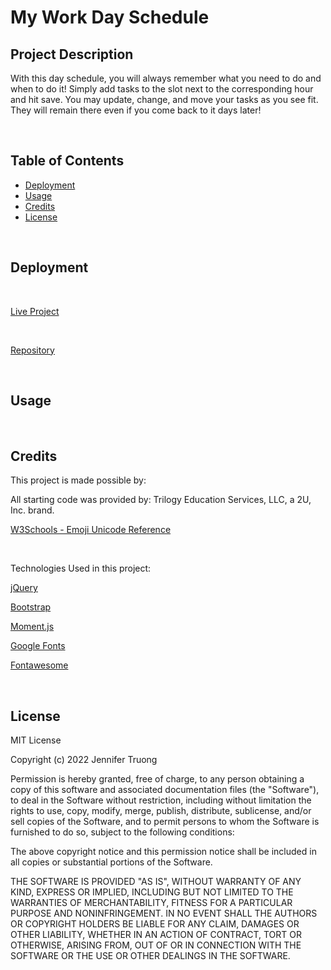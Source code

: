 # My Work Day Schedule 

## Project Description
With this day schedule, you will always remember what you need to do and when to do it! Simply add tasks to the slot next to the corresponding hour and hit save. You may update, change, and move your tasks as you see fit. They will remain there even if you come back to it days later!

<br/>

## Table of Contents

- [Deployment](#installation)
- [Usage](#Usage)
- [Credits](#Credits)
- [License](#license)

<br/>


## Deployment

<br/>

[Live Project](https://jentruong09.github.io/my-work-day-schedule/)

<br/>

[Repository](https://github.com/jentruong09/my-work-day-schedule)

<br/>

## Usage


<br/>


## Credits
This project is made possible by:

All starting code was provided by: Trilogy Education Services, LLC, a 2U, Inc. brand.

[W3Schools - Emoji Unicode Reference](https://www.w3schools.com/charsets/ref_emoji.asp)

<br/>

Technologies Used in this project:

[jQuery](https://jqueryui.com/)

[Bootstrap](https://getbootstrap.com/)

[Moment.js](https://momentjs.com/)

[Google Fonts](https://fonts.google.com/)

[Fontawesome](https://fontawesome.com/)


<br/>

## License

MIT License

Copyright (c) 2022 Jennifer Truong

Permission is hereby granted, free of charge, to any person obtaining a copy
of this software and associated documentation files (the "Software"), to deal
in the Software without restriction, including without limitation the rights
to use, copy, modify, merge, publish, distribute, sublicense, and/or sell
copies of the Software, and to permit persons to whom the Software is
furnished to do so, subject to the following conditions:

The above copyright notice and this permission notice shall be included in all
copies or substantial portions of the Software.

THE SOFTWARE IS PROVIDED "AS IS", WITHOUT WARRANTY OF ANY KIND, EXPRESS OR
IMPLIED, INCLUDING BUT NOT LIMITED TO THE WARRANTIES OF MERCHANTABILITY,
FITNESS FOR A PARTICULAR PURPOSE AND NONINFRINGEMENT. IN NO EVENT SHALL THE
AUTHORS OR COPYRIGHT HOLDERS BE LIABLE FOR ANY CLAIM, DAMAGES OR OTHER
LIABILITY, WHETHER IN AN ACTION OF CONTRACT, TORT OR OTHERWISE, ARISING FROM,
OUT OF OR IN CONNECTION WITH THE SOFTWARE OR THE USE OR OTHER DEALINGS IN THE
SOFTWARE.
